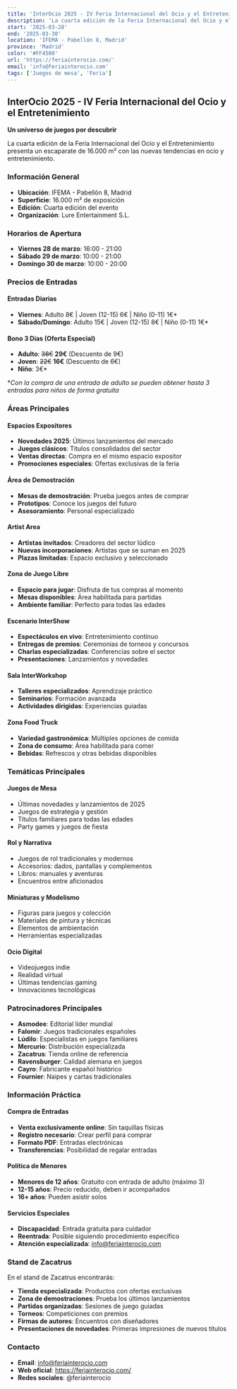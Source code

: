 ```yaml
---
title: 'InterOcio 2025 - IV Feria Internacional del Ocio y el Entretenimiento'
description: 'La cuarta edición de la Feria Internacional del Ocio y el Entretenimiento. Un escaparate de 16.000 m² con las nuevas tendencias en juegos de mesa, rol, miniaturas, ocio digital y familiar en IFEMA Madrid.'
start: '2025-03-28'
end: '2025-03-30'
location: 'IFEMA - Pabellón 8, Madrid'
province: 'Madrid'
color: '#FF4500'
url: 'https://feriainterocio.com/'
email: 'info@feriainterocio.com'
tags: ['Juegos de mesa', 'Feria']
---
```


## InterOcio 2025 - IV Feria Internacional del Ocio y el Entretenimiento

**Un universo de juegos por descubrir**

La cuarta edición de la Feria Internacional del Ocio y el Entretenimiento presenta un escaparate de 16.000 m² con las nuevas tendencias en ocio y entretenimiento.

### Información General

- **Ubicación**: IFEMA - Pabellón 8, Madrid
- **Superficie**: 16.000 m² de exposición
- **Edición**: Cuarta edición del evento
- **Organización**: Lure Entertainment S.L.

### Horarios de Apertura

- **Viernes 28 de marzo**: 16:00 - 21:00
- **Sábado 29 de marzo**: 10:00 - 21:00
- **Domingo 30 de marzo**: 10:00 - 20:00

### Precios de Entradas

#### Entradas Diarias
- **Viernes**: Adulto 8€ | Joven (12-15) 6€ | Niño (0-11) 1€*
- **Sábado/Domingo**: Adulto 15€ | Joven (12-15) 8€ | Niño (0-11) 1€*

#### Bono 3 Días (Oferta Especial)
- **Adulto**: ~~38€~~ **29€** (Descuento de 9€)
- **Joven**: ~~22€~~ **16€** (Descuento de 6€)
- **Niño**: 3€*

*_Con la compra de una entrada de adulto se pueden obtener hasta 3 entradas para niños de forma gratuita_

### Áreas Principales

#### Espacios Expositores
- **Novedades 2025**: Últimos lanzamientos del mercado
- **Juegos clásicos**: Títulos consolidados del sector
- **Ventas directas**: Compra en el mismo espacio expositor
- **Promociones especiales**: Ofertas exclusivas de la feria

#### Área de Demostración
- **Mesas de demostración**: Prueba juegos antes de comprar
- **Prototipos**: Conoce los juegos del futuro
- **Asesoramiento**: Personal especializado

#### Artist Area
- **Artistas invitados**: Creadores del sector lúdico
- **Nuevas incorporaciones**: Artistas que se suman en 2025
- **Plazas limitadas**: Espacio exclusivo y seleccionado

#### Zona de Juego Libre
- **Espacio para jugar**: Disfruta de tus compras al momento
- **Mesas disponibles**: Área habilitada para partidas
- **Ambiente familiar**: Perfecto para todas las edades

#### Escenario InterShow
- **Espectáculos en vivo**: Entretenimiento continuo
- **Entregas de premios**: Ceremonias de torneos y concursos
- **Charlas especializadas**: Conferencias sobre el sector
- **Presentaciones**: Lanzamientos y novedades

#### Sala InterWorkshop
- **Talleres especializados**: Aprendizaje práctico
- **Seminarios**: Formación avanzada
- **Actividades dirigidas**: Experiencias guiadas

#### Zona Food Truck
- **Variedad gastronómica**: Múltiples opciones de comida
- **Zona de consumo**: Área habilitada para comer
- **Bebidas**: Refrescos y otras bebidas disponibles

### Temáticas Principales

#### Juegos de Mesa
- Últimas novedades y lanzamientos de 2025
- Juegos de estrategia y gestión
- Títulos familiares para todas las edades
- Party games y juegos de fiesta

#### Rol y Narrativa
- Juegos de rol tradicionales y modernos
- Accesorios: dados, pantallas y complementos
- Libros: manuales y aventuras
- Encuentros entre aficionados

#### Miniaturas y Modelismo
- Figuras para juegos y colección
- Materiales de pintura y técnicas
- Elementos de ambientación
- Herramientas especializadas

#### Ocio Digital
- Videojuegos indie
- Realidad virtual
- Últimas tendencias gaming
- Innovaciones tecnológicas

### Patrocinadores Principales

- **Asmodee**: Editorial líder mundial
- **Falomir**: Juegos tradicionales españoles
- **Lúdilo**: Especialistas en juegos familiares
- **Mercurio**: Distribución especializada
- **Zacatrus**: Tienda online de referencia
- **Ravensburger**: Calidad alemana en juegos
- **Cayro**: Fabricante español histórico
- **Fournier**: Naipes y cartas tradicionales

### Información Práctica

#### Compra de Entradas
- **Venta exclusivamente online**: Sin taquillas físicas
- **Registro necesario**: Crear perfil para comprar
- **Formato PDF**: Entradas electrónicas
- **Transferencias**: Posibilidad de regalar entradas

#### Política de Menores
- **Menores de 12 años**: Gratuito con entrada de adulto (máximo 3)
- **12-15 años**: Precio reducido, deben ir acompañados
- **16+ años**: Pueden asistir solos

#### Servicios Especiales
- **Discapacidad**: Entrada gratuita para cuidador
- **Reentrada**: Posible siguiendo procedimiento específico
- **Atención especializada**: info@feriainterocio.com

### Stand de Zacatrus

En el stand de Zacatrus encontrarás:
- **Tienda especializada**: Productos con ofertas exclusivas
- **Zona de demostraciones**: Prueba los últimos lanzamientos
- **Partidas organizadas**: Sesiones de juego guiadas
- **Torneos**: Competiciones con premios
- **Firmas de autores**: Encuentros con diseñadores
- **Presentaciones de novedades**: Primeras impresiones de nuevos títulos

### Contacto

- **Email**: info@feriainterocio.com
- **Web oficial**: https://feriainterocio.com/
- **Redes sociales**: @feriainterocio
